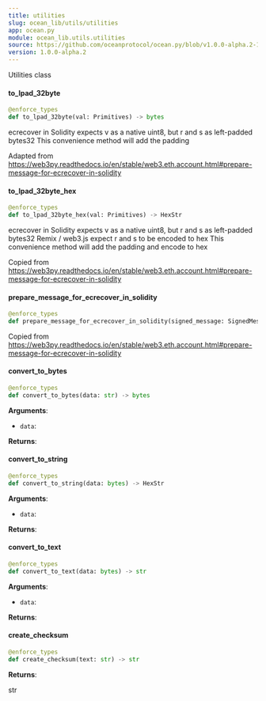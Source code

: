 ```yaml
---
title: utilities
slug: ocean_lib/utils/utilities
app: ocean.py
module: ocean_lib.utils.utilities
source: https://github.com/oceanprotocol/ocean.py/blob/v1.0.0-alpha.2-1-g9fb6083/ocean_lib/utils/utilities.py
version: 1.0.0-alpha.2
---
```

Utilities class

#### to\_lpad\_32byte

```python
@enforce_types
def to_lpad_32byte(val: Primitives) -> bytes
```

ecrecover in Solidity expects v as a native uint8, but r and s as left-padded bytes32
This convenience method will add the padding

Adapted from https://web3py.readthedocs.io/en/stable/web3.eth.account.html#prepare-message-for-ecrecover-in-solidity

#### to\_lpad\_32byte\_hex

```python
@enforce_types
def to_lpad_32byte_hex(val: Primitives) -> HexStr
```

ecrecover in Solidity expects v as a native uint8, but r and s as left-padded bytes32
Remix / web3.js expect r and s to be encoded to hex
This convenience method will add the padding and encode to hex

Copied from https://web3py.readthedocs.io/en/stable/web3.eth.account.html#prepare-message-for-ecrecover-in-solidity

#### prepare\_message\_for\_ecrecover\_in\_solidity

```python
@enforce_types
def prepare_message_for_ecrecover_in_solidity(signed_message: SignedMessage) -> Tuple[HexStr, int, str, str]
```

Copied from https://web3py.readthedocs.io/en/stable/web3.eth.account.html#prepare-message-for-ecrecover-in-solidity

#### convert\_to\_bytes

```python
@enforce_types
def convert_to_bytes(data: str) -> bytes
```

**Arguments**:

- `data`: 

**Returns**:



#### convert\_to\_string

```python
@enforce_types
def convert_to_string(data: bytes) -> HexStr
```

**Arguments**:

- `data`: 

**Returns**:



#### convert\_to\_text

```python
@enforce_types
def convert_to_text(data: bytes) -> str
```

**Arguments**:

- `data`: 

**Returns**:



#### create\_checksum

```python
@enforce_types
def create_checksum(text: str) -> str
```

**Returns**:

str

